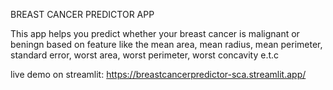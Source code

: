 BREAST CANCER PREDICTOR APP

This app helps you predict whether your breast cancer is malignant or beningn based on feature like the mean area, mean radius, mean perimeter, standard error, worst area, worst perimeter, worst concavity e.t.c


live demo on streamlit: https://breastcancerpredictor-sca.streamlit.app/
